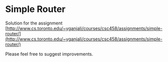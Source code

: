 # Simple Router #

Solution for the assignment [http://www.cs.toronto.edu/~yganjali/courses/csc458/assignments/simple-router/](http://www.cs.toronto.edu/~yganjali/courses/csc458/assignments/simple-router/)

Please feel free to suggest improvements. 